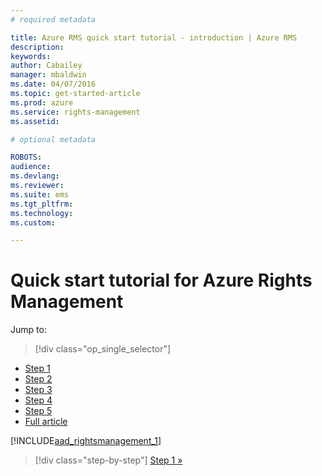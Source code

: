 ```yaml
---
# required metadata

title: Azure RMS quick start tutorial - introduction | Azure RMS
description:
keywords:
author: Cabailey
manager: mbaldwin
ms.date: 04/07/2016
ms.topic: get-started-article
ms.prod: azure
ms.service: rights-management
ms.assetid: 

# optional metadata

ROBOTS: 
audience:
ms.devlang:
ms.reviewer:
ms.suite: ems
ms.tgt_pltfrm:
ms.technology:
ms.custom:

---
```



# Quick start tutorial for Azure Rights Management

Jump to: 
> [!div class="op_single_selector"]
- [Step 1](rms-quickstart-step1.md)
- [Step 2](rms-quickstart-step2.md)
- [Step 3](rms-quickstart-step3.md)
- [Step 4](rms-quickstart-step4.md)
- [Step 5](rms-quickstart-step5.md)
- [Full article](rms-quickstart.md)

[!INCLUDE[aad_rightsmanagement_1](../includes/rms-quickstart-intro-include.md)] 

>[!div class="step-by-step"]
[Step 1 »](rms-quickstart-step1.md)